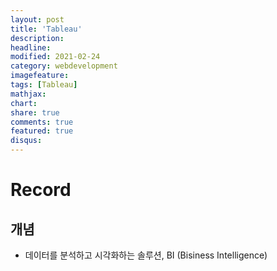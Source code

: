```yaml
---
layout: post
title: 'Tableau'
description:
headline:
modified: 2021-02-24
category: webdevelopment
imagefeature:
tags: [Tableau]
mathjax:
chart:
share: true
comments: true
featured: true
disqus:
---
```


# Record

## 개념

-   데이터를 분석하고 시각화하는 솔루션, BI (Bisiness Intelligence)
